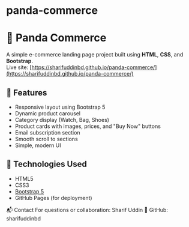 # panda-commerce
# 🐼 Panda Commerce

A simple e-commerce landing page project built using **HTML**, **CSS**, and **Bootstrap**.  
Live site: [https://sharifuddinbd.github.io/panda-commerce/](https://sharifuddinbd.github.io/panda-commerce/)



## 🚀 Features

- Responsive layout using Bootstrap 5
- Dynamic product carousel
- Category display (Watch, Bag, Shoes)
- Product cards with images, prices, and "Buy Now" buttons
- Email subscription section
- Smooth scroll to sections
- Simple, modern UI



## 🔧 Technologies Used

- HTML5
- CSS3
- [Bootstrap 5](https://getbootstrap.com/)
- GitHub Pages (for deployment)



📬 Contact
For questions or collaboration:
Sharif Uddin
🔗 GitHub: sharifuddinbd

